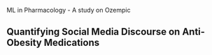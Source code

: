 ML in Pharmacology - A study on Ozempic

## Quantifying Social Media Discourse on Anti-Obesity Medications
